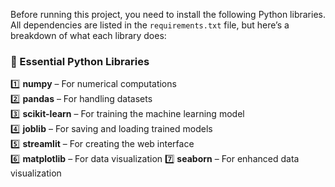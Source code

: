 
Before running this project, you need to install the following Python libraries.  
All dependencies are listed in the `requirements.txt` file, but here’s a breakdown of what each library does:  

### 🔹 Essential Python Libraries  
1️⃣ **numpy** – For numerical computations  
2️⃣ **pandas** – For handling datasets  
3️⃣ **scikit-learn** – For training the machine learning model  
4️⃣ **joblib** – For saving and loading trained models  
5️⃣ **streamlit** – For creating the web interface  
6️⃣ **matplotlib** – For data visualization 
7️⃣ **seaborn** – For enhanced data visualization 

